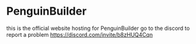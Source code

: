 # PenguinBuilder
this is the official website hosting for PenguinBuilder
go to the discord to report a problem
https://discord.com/invite/b8zHUQ4Cqn
